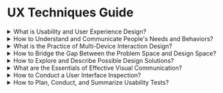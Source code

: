 # UX Techniques Guide

<div class="accordion">

<details>
  <summary>What is Usability and User Experience Design?</summary>

[Agile](ux-techniques-guide/01.what-is-usability-and-user-experience-design/agile-ux.md ':include')

[Bias](ux-techniques-guide/01.what-is-usability-and-user-experience-design/bias.md ':include')

[Design Ethics](ux-techniques-guide/01.what-is-usability-and-user-experience-design/design-ethics.md ':include')

[Hypothesis](ux-techniques-guide/01.what-is-usability-and-user-experience-design/hypothesis.md ':include')

[Problem Statements](ux-techniques-guide/03.what-is-the-practice-of-multidevice-interaction-design/problem-statements.md ':include')

[Scenario-based Design](ux-techniques-guide/01.what-is-usability-and-user-experience-design/scenario-based-design.md ':include')

[Usability](ux-techniques-guide/01.what-is-usability-and-user-experience-design/usability.md ':include')

[User Experience Design](ux-techniques-guide/01.what-is-usability-and-user-experience-design/user-experience-design.md ':include')

[User Interface Design ](ux-techniques-guide/01.what-is-usability-and-user-experience-design/user-interface-design.md ':include')

</details>

<details>
  <summary>How to Understand and Communicate People's Needs and Behaviors?</summary>

[Affinity Diagrams ](ux-techniques-guide/02.how-to-understand-and-communicate-peoples-needs-and-behaviors/affinity-diagrams.md ':include')

[Card Sorts](ux-techniques-guide/02.how-to-understand-and-communicate-peoples-needs-and-behaviors/card-sorts.md ':include')

[Contextual Inquiry](ux-techniques-guide/02.how-to-understand-and-communicate-peoples-needs-and-behaviors/contextual-inquiry.md ':include')

[Diary Studies](ux-techniques-guide/02.how-to-understand-and-communicate-peoples-needs-and-behaviors/diary-studies.md ':include')

[Discovery Research](ux-techniques-guide/02.how-to-understand-and-communicate-peoples-needs-and-behaviors/discovery-research.md ':include')

[Empathy Maps](ux-techniques-guide/02.how-to-understand-and-communicate-peoples-needs-and-behaviors/empathy-maps.md ':include')

[Five Whys](ux-techniques-guide/02.how-to-understand-and-communicate-peoples-needs-and-behaviors/five-whys.md ':include')

[Interviews](ux-techniques-guide/02.how-to-understand-and-communicate-peoples-needs-and-behaviors/interviews.md ':include')

[Job Stories](ux-techniques-guide/02.how-to-understand-and-communicate-peoples-needs-and-behaviors/job-stories.md ':include')

[Personas](ux-techniques-guide/02.how-to-understand-and-communicate-peoples-needs-and-behaviors/personas.md ':include')

[Proto-Personas](ux-techniques-guide/02.how-to-understand-and-communicate-peoples-needs-and-behaviors/personas-proto.md ':include')

[Problem Reframing](ux-techniques-guide/02.how-to-understand-and-communicate-peoples-needs-and-behaviors/problem-reframing.md ':include')

[Story Maps](ux-techniques-guide/02.how-to-understand-and-communicate-peoples-needs-and-behaviors/story-maps.md ':include')

[Surveys](ux-techniques-guide/02.how-to-understand-and-communicate-peoples-needs-and-behaviors/surveys.md ':include')

[Task Analysis](ux-techniques-guide/02.how-to-understand-and-communicate-peoples-needs-and-behaviors/task-analysis.md ':include')

[User Profiles](ux-techniques-guide/02.how-to-understand-and-communicate-peoples-needs-and-behaviors/user-profiles.md ':include')

[User Research](ux-techniques-guide/02.how-to-understand-and-communicate-peoples-needs-and-behaviors/user-research.md ':include')

[Informal (Guerilla) User Research](ux-techniques-guide/02.how-to-understand-and-communicate-peoples-needs-and-behaviors/user-research-informal.md ':include')

[User Stories](ux-techniques-guide/02.how-to-understand-and-communicate-peoples-needs-and-behaviors/user-stories.md ':include')

</details>

<details>
  <summary>What is the Practice of Multi-Device Interaction Design? </summary>

[Content Inventories](ux-techniques-guide/03.what-is-the-practice-of-multidevice-interaction-design/content-inventories.md ':include')

[Content Prioritization](ux-techniques-guide/03.what-is-the-practice-of-multidevice-interaction-design/content-prioritization.md ':include')

[Designing for Touch](ux-techniques-guide/03.what-is-the-practice-of-multidevice-interaction-design/designing-for-touch.md ':include')

[Interaction Design](ux-techniques-guide/03.what-is-the-practice-of-multidevice-interaction-design/interaction-design.md ':include')

[Mobile and Multi-device Web Design](ux-techniques-guide/03.what-is-the-practice-of-multidevice-interaction-design/mobile-and-multidevice-web-design.md ':include')

[Responsive HTML Frameworks](ux-techniques-guide/03.what-is-the-practice-of-multidevice-interaction-design/responsive-html-frameworks.md ':include')

[Responsive Web Design](ux-techniques-guide/03.what-is-the-practice-of-multidevice-interaction-design/responsive-web-design.md ':include')

</details>

<details>
  <summary>How to Bridge the Gap Between the Problem Space and Design Space? </summary>

[Accessibility](ux-techniques-guide/04.how-to-bridge-the-gap-between-the-problem-space-and-design-space/accessibility.md ':include')

[Chatbots](ux-techniques-guide/04.how-to-bridge-the-gap-between-the-problem-space-and-design-space/chatbots.md ':include')

[Cognitive Psychology](ux-techniques-guide/04.how-to-bridge-the-gap-between-the-problem-space-and-design-space/cognitive-psychology.md ':include')

[Conceptual Models](ux-techniques-guide/04.how-to-bridge-the-gap-between-the-problem-space-and-design-space/conceptual-models.md ':include')

[Emotional Design](ux-techniques-guide/04.how-to-bridge-the-gap-between-the-problem-space-and-design-space/emotional-design.md ':include')

[Empty States](ux-techniques-guide/04.how-to-bridge-the-gap-between-the-problem-space-and-design-space/empty-states.md ':include')

[Form Design](ux-techniques-guide/04.how-to-bridge-the-gap-between-the-problem-space-and-design-space/form-design.md ':include')

[Handling Errors](ux-techniques-guide/04.how-to-bridge-the-gap-between-the-problem-space-and-design-space/handling-errors.md ':include')

[Inclusive Design](ux-techniques-guide/04.how-to-bridge-the-gap-between-the-problem-space-and-design-space/inclusive-design.md ':include')

[Information Architecture](ux-techniques-guide/04.how-to-bridge-the-gap-between-the-problem-space-and-design-space/information-architecture.md ':include')

[Machine Learning](ux-techniques-guide/04.how-to-bridge-the-gap-between-the-problem-space-and-design-space/machine-learning.md ':include')

[Natural User Interfaces](ux-techniques-guide/04.how-to-bridge-the-gap-between-the-problem-space-and-design-space/natural-user-interfaces.md ':include')

</details>

<details>
  <summary>How to Explore and Describe Possible Design Solutions?</summary>

[Brainstorming](ux-techniques-guide/05.how-to-explore-and-describe-possible-design-solutions/brainstorming.md ':include')

[Concept Maps](ux-techniques-guide/05.how-to-explore-and-describe-possible-design-solutions/concept-maps.md ':include')

[Conceptualizing Interaction](ux-techniques-guide/05.how-to-explore-and-describe-possible-design-solutions/conceptualizing-interaction.md ':include')

[Design Patterns](ux-techniques-guide/05.how-to-explore-and-describe-possible-design-solutions/design-patterns.md ':include')

[Design Systems](ux-techniques-guide/05.how-to-explore-and-describe-possible-design-solutions/design-systems.md ':include')

[Problem Reframing](ux-techniques-guide/05.how-to-explore-and-describe-possible-design-solutions/problem-reframing.md ':include')

[Process Flows](ux-techniques-guide/05.how-to-explore-and-describe-possible-design-solutions/process-flows.md ':include')

[Prototyping](ux-techniques-guide/05.how-to-explore-and-describe-possible-design-solutions/prototyping.md ':include')

[Scenarios](ux-techniques-guide/05.how-to-explore-and-describe-possible-design-solutions/scenarios.md ':include')

[Site Maps](ux-techniques-guide/05.how-to-explore-and-describe-possible-design-solutions/site-maps.md ':include')

[Sketching](ux-techniques-guide/05.how-to-explore-and-describe-possible-design-solutions/sketching.md ':include')

[Storyboards](ux-techniques-guide/05.how-to-explore-and-describe-possible-design-solutions/storyboards.md ':include')

[Wireflows](ux-techniques-guide/05.how-to-explore-and-describe-possible-design-solutions/wireflows.md ':include')

[Wireframes](ux-techniques-guide/05.how-to-explore-and-describe-possible-design-solutions/wireframes.md ':include')

</details>

<details>
  <summary>What are the Essentials of Effective Visual Communication?</summary>

[Color](ux-techniques-guide/06.what-are-the-essentials-of-visual-interface-design/color.md ':include')

[Color Tools](ux-techniques-guide/06.what-are-the-essentials-of-visual-interface-design/color-tools.md ':include')

[Grids](ux-techniques-guide/06.what-are-the-essentials-of-visual-interface-design/grids.md ':include')

[Hierarchy](ux-techniques-guide/06.what-are-the-essentials-of-visual-interface-design/hierarchy.md ':include')

[Icons](ux-techniques-guide/06.what-are-the-essentials-of-visual-interface-design/icons.md ':include')

[Interface Animation](ux-techniques-guide/06.what-are-the-essentials-of-visual-interface-design/interface-animation.md ':include')

[Layout](ux-techniques-guide/06.what-are-the-essentials-of-visual-interface-design/layout.md ':include')

[Terminology](ux-techniques-guide/06.what-are-the-essentials-of-visual-interface-design/terminology.md ':include')

[Typography](ux-techniques-guide/06.what-are-the-essentials-of-visual-interface-design/typography.md ':include')

[Visual Design Principles (CRAP)](ux-techniques-guide/06.what-are-the-essentials-of-visual-interface-design/visual-design-principles.md ':include')

[Visual Interface Design](ux-techniques-guide/06.what-are-the-essentials-of-visual-interface-design/visual-interface-design.md ':include')

</details>

<details>
  <summary>How to Conduct a User Interface Inspection? </summary>

[Cognitive Walkthrough](ux-techniques-guide/07.how-to-conduct-a-user-interface-inspection/cognitive-walkthroughs.md ':include')

[Heuristic Evaluations](ux-techniques-guide/07.how-to-conduct-a-user-interface-inspection/heuristic-evaluations.md ':include')

</details>

<details>
  <summary>How to Plan, Conduct, and Summarize Usability Tests?</summary>

[Rapid Iterative Testing and Evaluation (RITE) Method](ux-techniques-guide/08.how-to-plan-conduct-and-summarize-usability-tests/rapid-iterative-testing-and-evaluation-method.md ':include')

[Usability Test Reports](ux-techniques-guide/08.how-to-plan-conduct-and-summarize-usability-tests/usability-test-reports.md ':include')

[Usability Test Surveys](ux-techniques-guide/08.how-to-plan-conduct-and-summarize-usability-tests/usability-test-surveys.md ':include')

[Usability Test Tasks](ux-techniques-guide/08.how-to-plan-conduct-and-summarize-usability-tests/usability-test-tasks.md ':include')

[Usability Testing](ux-techniques-guide/08.how-to-plan-conduct-and-summarize-usability-tests/usability-testing-formal.md ':include')

[Informal (Guerilla) Usability Testing](ux-techniques-guide/08.how-to-plan-conduct-and-summarize-usability-tests/usability-testing-informal.md ':include')

[Remote Usability Testing](ux-techniques-guide/08.how-to-plan-conduct-and-summarize-usability-tests/usability-testing-remote.md ':include')

</details>

</div>
